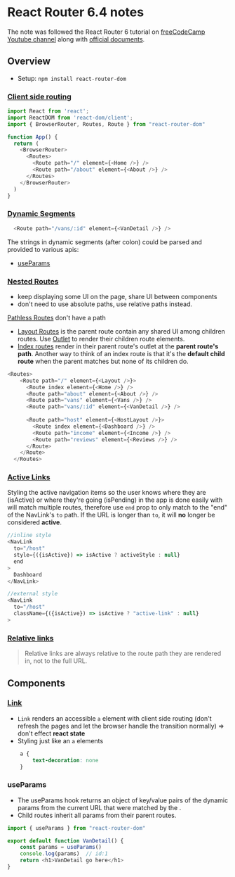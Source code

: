 # React Router 6.4 notes
The note was followed the React Router 6 tutorial on [freeCodeCamp Youtube channel](https://www.youtube.com/watch?v=nDGA3km5He4) along with [official documents](https://reactrouter.com/en/main/start/overview#client-side-routing).

## Overview
- Setup: `npm install react-router-dom`
### [Client side routing](https://reactrouter.com/en/main/start/overview#client-side-routing)
```js
import React from 'react';
import ReactDOM from 'react-dom/client';
import { BrowserRouter, Routes, Route } from "react-router-dom"

function App() {
  return (
    <BrowserRouter>
      <Routes>
        <Route path="/" element={<Home />} />
        <Route path="/about" element={<About />} />
      </Routes>
    </BrowserRouter>
  )
}
```

### [Dynamic Segments](https://reactrouter.com/en/main/start/overview#dynamic-segments)
```js
  <Route path="/vans/:id" element={<VanDetail />} />
```
The strings in dynamic segments (after colon) could be parsed and provided to various apis:

- [useParams](#useparams)

### [Nested Routes](https://reactrouter.com/en/main/start/overview#nested-routes) 
- keep displaying some UI on the page, share UI between components
- don't need to use absolute paths, use relative paths instead. 

[Pathless Routes](https://reactrouter.com/en/main/start/concepts#pathless-routes) don't have a path
  - [Layout Routes](https://reactrouter.com/en/main/start/concepts#layout-routes) is the parent route contain any shared UI among children routes. 
  Use [Outlet](https://reactrouter.com/en/main/components/outlet#outlet) to render their children route elements.
  - [Index routes](https://reactrouter.com/en/main/start/concepts#index-routes) render in their parent route's outlet at the **parent route's path**. Another way to think of an index route is that it's the **default child route** when the parent matches but none of its children do.
```js
<Routes> 
    <Route path="/" element={<Layout />}>
      <Route index element={<Home />} />
      <Route path="about" element={<About />} />
      <Route path="vans" element={<Vans />} />
      <Route path="vans/:id" element={<VanDetail />} />
      
      <Route path="host" element={<HostLayout />}>
        <Route index element={<Dashboard />} />
        <Route path="income" element={<Income />} />
        <Route path="reviews" element={<Reviews />} />
      </Route>
    </Route>
  </Routes>
```
### [Active Links](https://reactrouter.com/en/main/start/overview#active-links)
Styling the active navigation items so the user knows where they are (isActive) or where they're going (isPending) in the app is done easily with [<NavLink>](https://reactrouter.com/en/main/components/nav-link)
<NavLink> will match multiple routes, therefore use `end` prop to only  match to the "end" of the NavLink's `to` path. If the URL is longer than `to`, it will **no** longer be considered **active**.
```js
//inline style
<NavLink 
  to="/host"
  style={({isActive}) => isActive ? activeStyle : null}
  end
>
  Dashboard
</NavLink>

//external style
<NavLink 
  to="/host"
  className={({isActive}) => isActive ? "active-link" : null}
>
```

### [Relative links](https://reactrouter.com/en/main/start/overview#relative-links) 
  > Relative links are always relative to the route path they are rendered in, not to the full URL. 

## Components
### [Link](https://reactrouter.com/en/main/components/link)

- `Link` renders an accessible `a` element with client side routing (don't refresh the pages and let the browser handle the transition normally) => don't effect **react state**
- Styling just like an `a` elements 
```css
    a {
        text-decoration: none
    }
```
### useParams
- The useParams hook returns an object of key/value pairs of the dynamic params from the current URL that were matched by the <Route path>.
- Child routes inherit all params from their parent routes.
```js
import { useParams } from "react-router-dom"

export default function VanDetail() {
    const params = useParams()
    console.log(params)  // id:1 
    return <h1>VanDetail go here</h1>
}
```
